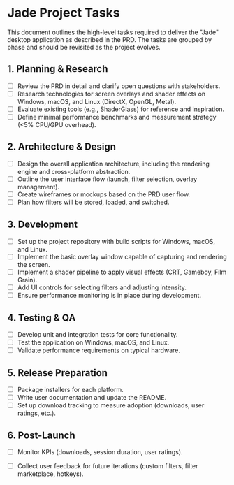 # Jade Project Tasks

This document outlines the high-level tasks required to deliver the "Jade" desktop application as described in the PRD. The tasks are grouped by phase and should be revisited as the project evolves.

## 1. Planning & Research
- [ ] Review the PRD in detail and clarify open questions with stakeholders.
- [ ] Research technologies for screen overlays and shader effects on Windows, macOS, and Linux (DirectX, OpenGL, Metal).
- [ ] Evaluate existing tools (e.g., ShaderGlass) for reference and inspiration.
- [ ] Define minimal performance benchmarks and measurement strategy (<5% CPU/GPU overhead).

## 2. Architecture & Design
- [ ] Design the overall application architecture, including the rendering engine and cross-platform abstraction.
- [ ] Outline the user interface flow (launch, filter selection, overlay management).
- [ ] Create wireframes or mockups based on the PRD user flow.
- [ ] Plan how filters will be stored, loaded, and switched.

## 3. Development
- [ ] Set up the project repository with build scripts for Windows, macOS, and Linux.
- [ ] Implement the basic overlay window capable of capturing and rendering the screen.
- [ ] Implement a shader pipeline to apply visual effects (CRT, Gameboy, Film Grain).
- [ ] Add UI controls for selecting filters and adjusting intensity.
- [ ] Ensure performance monitoring is in place during development.

## 4. Testing & QA
- [ ] Develop unit and integration tests for core functionality.
- [ ] Test the application on Windows, macOS, and Linux.
- [ ] Validate performance requirements on typical hardware.

## 5. Release Preparation
- [ ] Package installers for each platform.
- [ ] Write user documentation and update the README.
- [ ] Set up download tracking to measure adoption (downloads, user ratings, etc.).

## 6. Post-Launch
- [ ] Monitor KPIs (downloads, session duration, user ratings).
- [ ] Collect user feedback for future iterations (custom filters, filter marketplace, hotkeys).

